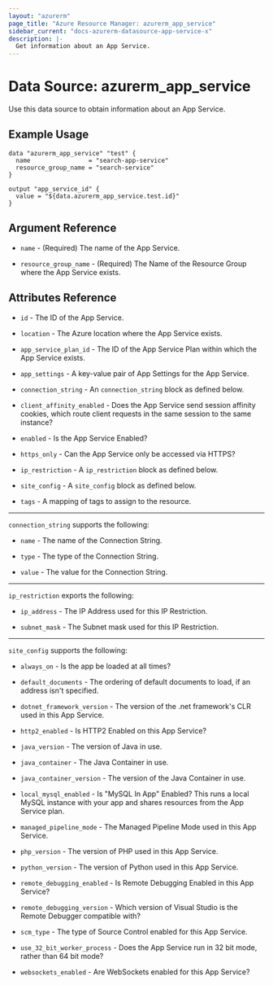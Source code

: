```yaml
---
layout: "azurerm"
page_title: "Azure Resource Manager: azurerm_app_service"
sidebar_current: "docs-azurerm-datasource-app-service-x"
description: |-
  Get information about an App Service.
---
```


# Data Source: azurerm_app_service

Use this data source to obtain information about an App Service.

## Example Usage

```hcl
data "azurerm_app_service" "test" {
  name                = "search-app-service"
  resource_group_name = "search-service"
}

output "app_service_id" {
  value = "${data.azurerm_app_service.test.id}"
}
```

## Argument Reference

* `name` - (Required) The name of the App Service.

* `resource_group_name` - (Required) The Name of the Resource Group where the App Service exists.

## Attributes Reference

* `id` - The ID of the App Service.

* `location` - The Azure location where the App Service exists.

* `app_service_plan_id` - The ID of the App Service Plan within which the App Service exists.

* `app_settings` - A key-value pair of App Settings for the App Service.

* `connection_string` - An `connection_string` block as defined below.

* `client_affinity_enabled` - Does the App Service send session affinity cookies, which route client requests in the same session to the same instance?

* `enabled` - Is the App Service Enabled?

* `https_only` - Can the App Service only be accessed via HTTPS?

* `ip_restriction` - A `ip_restriction` block as defined below.

* `site_config` - A `site_config` block as defined below.

* `tags` - A mapping of tags to assign to the resource.

---

`connection_string` supports the following:

* `name` - The name of the Connection String.

* `type` - The type of the Connection String.

* `value` - The value for the Connection String.

---

`ip_restriction` exports the following:

* `ip_address` - The IP Address used for this IP Restriction.

* `subnet_mask` - The Subnet mask used for this IP Restriction.

---

`site_config` supports the following:

* `always_on` - Is the app be loaded at all times?

* `default_documents` - The ordering of default documents to load, if an address isn't specified.

* `dotnet_framework_version` - The version of the .net framework's CLR used in this App Service.

* `http2_enabled` - Is HTTP2 Enabled on this App Service?

* `java_version` - The version of Java in use.

* `java_container` - The Java Container in use.

* `java_container_version` - The version of the Java Container in use.

* `local_mysql_enabled` - Is "MySQL In App" Enabled? This runs a local MySQL instance with your app and shares resources from the App Service plan.

* `managed_pipeline_mode` - The Managed Pipeline Mode used in this App Service.

* `php_version` - The version of PHP used in this App Service.

* `python_version` - The version of Python used in this App Service.

* `remote_debugging_enabled` - Is Remote Debugging Enabled in this App Service?

* `remote_debugging_version` - Which version of Visual Studio is the Remote Debugger compatible with?

* `scm_type` - The type of Source Control enabled for this App Service.

* `use_32_bit_worker_process` - Does the App Service run in 32 bit mode, rather than 64 bit mode?

* `websockets_enabled` - Are WebSockets enabled for this App Service?
